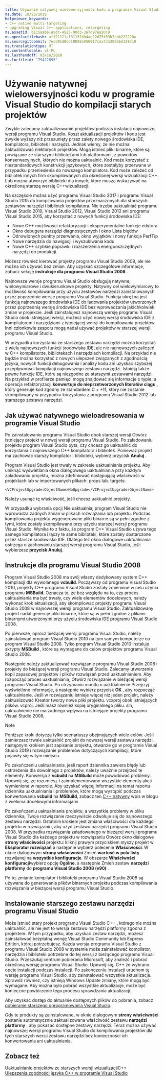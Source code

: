 ```yaml
---
title: Używanie natywnej wielowersyjności kodu w programie Visual Studio do kompilacji starych projektów
ms.date: 10/25/2019
helpviewer_keywords:
- C++ native multi-targeting
- upgrading Visual C++ applications, retargeting
ms.assetid: b115aabe-a9dc-4525-90d3-367d97ea20c9
ms.openlocfilehash: aff21121c181131b04ad22d75f03b7cbb222228a
ms.sourcegitcommit: 7ecd91d8ce18088a956917cdaf3a3565bd128510
ms.translationtype: MT
ms.contentlocale: pl-PL
ms.lasthandoff: 03/16/2020
ms.locfileid: "79422095"
---
```

# <a name="use-native-multi-targeting-in-visual-studio-to-build-old-projects"></a>Używanie natywnej wielowersyjności kodu w programie Visual Studio do kompilacji starych projektów

Zwykle zalecamy zaktualizowanie projektów podczas instalacji najnowszej wersji programu Visual Studio. Koszt aktualizacji projektów i kodu jest zwykle wyższy niż przesunięty przez zalety nowego środowiska IDE, kompilatora, bibliotek i narzędzi. Jednak wiemy, że nie można zaktualizować niektórych projektów. Mogą istnieć pliki binarne, które są powiązane ze starszymi bibliotekami lub platformami, z powodów konserwacyjnych, których nie można uaktualnić. Kod może korzystać z niestandardowych konstrukcji językowych, które zostałyby przerwane w przypadku przeniesienia do nowszego kompilatora. Kod może zależeć od bibliotek innych firm skompilowanych dla określonej wersji wizualizacji C++. Lub można utworzyć biblioteki dla innych, które muszą wskazywać na określoną starszą wersję C++wizualizacji.

Na szczęście można użyć programu Visual Studio 2017 i programu Visual Studio 2015 do kompilowania projektów przeznaczonych dla starszych zestawów narzędzi i bibliotek kompilatora. Nie trzeba uaktualniać programu Visual Studio 2010, Visual Studio 2012, Visual Studio 2013 ani programu Visual Studio 2015, aby korzystać z nowych funkcji środowiska IDE:

  - Nowe C++ możliwości refaktoryzacji i eksperymentalne funkcje edytora
  - Okno debugera narzędzi diagnostycznych i okno Lista błędów
  - Odnowionych punkty przerwania, okno wyjątków i nowy funkcja PerfTip
  - Nowe narzędzia do nawigacji i wyszukiwania kodu
  - Nowe C++ szybkie poprawki i rozszerzenia energooszczędnych narzędzi do produkcji.

Możesz również kierować projekty programu Visual Studio 2008, ale nie można ich używać bez zmian. Aby uzyskać szczegółowe informacje, zobacz sekcję **instrukcje dla programu Visual Studio 2008** .

Najnowsze wersje programu Visual Studio obsługują natywne, wielowymiarowe i dwukierunkowe projekty. Natywny cel wielowymiarowy to możliwość kompilowania przy użyciu zestawów narzędzi zainstalowanych przez poprzednie wersje programu Visual Studio. Funkcja okrężna jest funkcją najnowszego środowiska IDE do ładowania projektów utworzonych przez poprzednią wersję środowiska IDE bez wprowadzania jakichkolwiek zmian w projekcie. Jeśli zainstalujesz najnowszą wersję programu Visual Studio obok istniejącej wersji, możesz użyć nowej wersji środowiska IDE z kompilatorem i narzędziami z istniejącej wersji do kompilowania projektów. Inni członkowie zespołu mogą nadal używać projektów w starszej wersji programu Visual Studio.

W przypadku korzystania ze starszego zestawu narzędzi można korzystać z wielu najnowszych funkcji środowiska IDE, ale nie najnowszych zaliczeń w C++ kompilatorze, bibliotekach i narzędziach kompilacji. Na przykład nie będzie można korzystać z nowych ulepszeń związanych z zgodnością języka, nowych funkcji debugowania i analizy kodu ani uzyskać szybszej przepływności kompilacji najnowszego zestawu narzędzi. Istnieją także pewne funkcje IDE, które są niezgodne ze starszymi zestawami narzędzi. Na przykład w profilerze pamięci mogą znajdować się informacje o typie, a operacja refaktoryzacji **konwertuje do nieprzetworzonych literałów ciągu** , który generuje kod zgodny ze standardem C + +11, który nie zostanie skompilowany w przypadku korzystania z programu Visual Studio 2012 lub starszego zestawu narzędzi.

## <a name="how-to-use-native-multi-targeting-in-visual-studio"></a>Jak używać natywnego wieloadresowania w programie Visual Studio

Po zainstalowaniu programu Visual Studio obok starszej wersji Otwórz istniejący projekt w nowej wersji programu Visual Studio. Po załadowaniu projektu program Visual Studio pyta, czy chcesz go uaktualnić do korzystania z najnowszego C++ kompilatora i bibliotek. Ponieważ projekt ma zachować starszy kompilator i biblioteki, wybierz przycisk **Anuluj** .

Program Visual Studio jest trwały w zakresie uaktualniania projektu. Aby uniknąć wyświetlania okna dialogowego uaktualniania przy każdym załadowaniu projektu, można zdefiniować następującą właściwość w projektach lub w importowanych plikach. props lub. targets:

`<VCProjectUpgraderObjectName>NoUpgrade</VCProjectUpgraderObjectName>`

Należy usunąć tę właściwość, jeśli chcesz uaktualnić projekty.

W przypadku wybrania opcji Nie uaktualniaj program Visual Studio nie wprowadza żadnych zmian w plikach rozwiązania lub projektu. Podczas kompilowania projektu wygenerowane pliki binarne są w pełni zgodne z tymi, które zostały skompilowane przy użyciu starszej wersji programu Visual Studio. Wynika to z faktu, że program C++ Visual Studio używa tego samego kompilatora i łączy te same biblioteki, które zostały dostarczone przez starsze środowisko IDE. Dlatego też okno dialogowe uaktualniania ostrzega o zachowaniu starszej wersji programu Visual Studio, jeśli wybierzesz **przycisk Anuluj**.

## <a name="instructions-for-visual-studio-2008"></a>Instrukcje dla programu Visual Studio 2008

Program Visual Studio 2008 ma swój własny dedykowany system C++ kompilacji dla wywołanego **vcbuild**. Począwszy od programu Visual Studio 2010, projekty C++ programu Visual Studio zostały zmienione w celu użycia programu **MSBuild**. Oznacza to, że bez względu na to, czy proces uaktualniania ma być trwały, czy wiele elementów docelowych, należy wykonać krok aktualizacji, aby skompilować projekty programu Visual Studio 2008 w najnowszej wersji programu Visual Studio. Zaktualizowany projekt nadal generuje pliki binarne, które są w pełni zgodne z plikami binarnymi utworzonymi przy użyciu środowiska IDE programu Visual Studio 2008.

Po pierwsze, oprócz bieżącej wersji programu Visual Studio, należy zainstalować program Visual Studio 2010 na tym samym komputerze co program Visual Studio 2008. Tylko program Visual Studio 2010 instaluje skrypty **MSBuild** , które są wymagane do celów projektów programu Visual Studio 2008.

Następnie należy zaktualizować rozwiązanie programu Visual Studio 2008 i projekty do bieżącej wersji programu Visual Studio. Zalecamy utworzenie kopii zapasowej projektów i plików rozwiązań przed uaktualnieniem. Aby rozpocząć proces uaktualniania, Otwórz rozwiązanie w bieżącej wersji programu Visual Studio. Po otrzymaniu monitu o uaktualnienie Przejrzyj wyświetlone informacje, a następnie wybierz przycisk **OK** , aby rozpocząć uaktualnianie. Jeśli w rozwiązaniu istnieje więcej niż jeden projekt, należy zaktualizować Kreator tworzy nowe pliki projektu. vcxproj obok istniejących plików. vcproj. Jeśli masz również kopię oryginalnego pliku. sln, uaktualnienie nie ma żadnego wpływu na istniejące projekty programu Visual Studio 2008.

> [!NOTE]
> Poniższe kroki dotyczą tylko scenariuszy obejmujących wiele celów. Jeśli zamierzasz trwale uaktualnić projekt do nowszej wersji zestawu narzędzi, następnym krokiem jest zapisanie projektu, otwarcie go w programie Visual Studio 2019 i rozwiązanie problemów dotyczących kompilacji, które pojawiły się w tym miejscu.

Po zakończeniu uaktualniania, jeśli raport dziennika zawiera błędy lub ostrzeżenia dla dowolnego z projektów, należy uważnie przejrzeć te elementy. Konwersja z **vcbuild** na **MSBuild** może powodować problemy. Upewnij się, że rozumiesz i zaimplementowano wszystkie elementy akcji wymienione w raporcie. Aby uzyskać więcej informacji na temat raportu dziennika uaktualniania i problemów, które mogą wystąpić podczas konwertowania **vcbuild** na **MSBuild**, zobacz ten [ C++ natywny](https://blogs.msdn.microsoft.com/vcblog/2009/12/08/c-native-multi-targeting/) wpis w blogu z wieloma docelowymi informacjami.

Po zakończeniu uaktualniania projektu, a wszystkie problemy w pliku dziennika, Twoje rozwiązanie rzeczywiście odwołuje się do najnowszego zestawu narzędzi. Ostatnim krokiem jest zmiana właściwości dla każdego projektu w rozwiązaniu, aby użyć zestawu narzędzi programu Visual Studio 2008. W przypadku rozwiązania załadowanego w bieżącej wersji programu Visual Studio dla każdego projektu w rozwiązaniu Otwórz okno dialogowe **strony właściwości** projektu: kliknij prawym przyciskiem myszy projekt w **Eksplorator rozwiązań** a następnie wybierz polecenie **Właściwości**. W oknie dialogowym **strony właściwości** Zmień **wartość w polu listy** rozwijanej na **wszystkie konfiguracje**. W obszarze **Właściwości konfiguracji**wybierz opcję **Ogólne**, a następnie Zmień zestaw **narzędzi platformy** do **programu Visual Studio 2008 (v90)** .

Po tej zmianie kompilator i biblioteki programu Visual Studio 2008 są używane do generowania plików binarnych projektu podczas kompilowania rozwiązania w bieżącej wersji programu Visual Studio.

## <a name="install-an-older-visual-studio-toolset"></a>Instalowanie starszego zestawu narzędzi programu Visual Studio

Może istnieć stary projekt programu Visual Studio C++ , którego nie można uaktualnić, ale nie jest to wersja zestawu narzędzi platformy zgodna z projektem. W tym przypadku, aby uzyskać zestaw narzędzi, możesz zainstalować bezpłatną wersję Visual Studio Community lub Express Edition, której potrzebujesz. Każda wersja programu Visual Studio z programu Visual Studio 2008 w systemie może zainstalować kompilator, narzędzia i biblioteki potrzebne do tej wersji z bieżącego programu Visual Studio. Przeszukaj centrum pobierania Microsoft, aby znaleźć i pobrać określoną wersję programu Visual Studio. Upewnij się, C++ że wybrano opcje instalacji podczas instalacji. Po zakończeniu instalacji uruchom tę wersję programu Visual Studio, aby zainstalować wszystkie aktualizacje. Sprawdź również, czy istnieją Windows Update zmiany, które mogą być wymagane. Aby można było pobrać wszystkie aktualizacje, może być konieczne powtórzenie tego procesu sprawdzania aktualizacji.

Aby uzyskać dostęp do aktualnie dostępnych plików do pobrania, zobacz [pobieranie starszego oprogramowania Visual Studio](https://visualstudio.microsoft.com/vs/older-downloads/).

Gdy te produkty są zainstalowane, w oknie dialogowym **strony właściwości** zostanie automatycznie zaktualizowana właściwość zestawu **narzędzi platformy** , aby pokazać dostępne zestawy narzędzi. Teraz można używać najnowszej wersji programu Visual Studio do kompilowania projektów dla tych starszych wersji zestawu narzędzi bez konieczności ich konwertowania ani uaktualniania.

## <a name="see-also"></a>Zobacz też

[Uaktualnianie projektów ze starszych wersji wizualizacjiC++](upgrading-projects-from-earlier-versions-of-visual-cpp.md)<br/>
[Ulepszenia zgodności języka C++ w programie Visual Studio](../overview/cpp-conformance-improvements.md)
